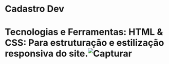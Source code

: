 <h1>Cadastro Dev<h1>

Tecnologias e Ferramentas:
HTML & CSS: Para estruturação e estilização responsiva do site.![Capturar](https://github.com/user-attachments/assets/cbd8b0c5-1470-447b-af05-26ae5c7665d7)
